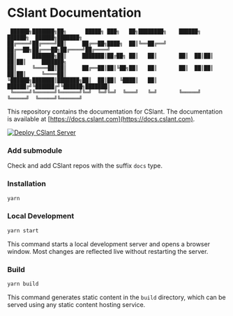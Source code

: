 # CSlant Documentation

```text
 ██████╗███████╗██╗      █████╗ ███╗   ██╗████████╗    ██████╗  ██████╗  ██████╗███████╗
██╔════╝██╔════╝██║     ██╔══██╗████╗  ██║╚══██╔══╝    ██╔══██╗██╔═══██╗██╔════╝██╔════╝
██║     ███████╗██║     ███████║██╔██╗ ██║   ██║       ██║  ██║██║   ██║██║     ███████╗
██║     ╚════██║██║     ██╔══██║██║╚██╗██║   ██║       ██║  ██║██║   ██║██║     ╚════██║
╚██████╗███████║███████╗██║  ██║██║ ╚████║   ██║       ██████╔╝╚██████╔╝╚██████╗███████║
 ╚═════╝╚══════╝╚══════╝╚═╝  ╚═╝╚═╝  ╚═══╝   ╚═╝       ╚═════╝  ╚═════╝  ╚═════╝╚══════╝
```

This repository contains the documentation for CSlant. The documentation is available at [https://docs.cslant.com](https://docs.cslant.com).

[![Deploy CSlant Server](https://github.com/cslant/docs/actions/workflows/deploy.yml/badge.svg)](https://github.com/cslant/docs/actions/workflows/deploy.yml)

### Add submodule

Check and add CSlant repos with the suffix `docs` type.

### Installation

```bash
yarn
```

### Local Development

```bash
yarn start
```

This command starts a local development server and opens a browser window. Most changes are reflected live without restarting the server.

### Build

```bash
yarn build
```

This command generates static content in the `build` directory, which can be served using any static content hosting service.
